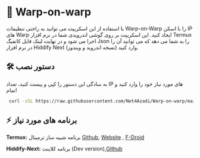 
#  🚀 Warp-on-warp



با استفاده از این اسکریپت می توانید به راحتی تنظیمات Warp-on-Warp را با اسکن IP های Warp ایجاد کنید.  این اسکریپت بر روی گوشی اندرویدی شما در نرم افزار Termux اجرا می شود و در نهایت لینک فایل کانفیگ Json را به شما می دهد که می توانید آن را در نرم افزار Hiddify Next (نسخه اندروید و ویندوز) وارد کنید.



## 🛠️ دستور نصب

به سادگی این دستور را کپی و پیست کنید، تعداد IP های مورد نیاز خود را وارد کنید و تمام!


```bash
 curl -sSL https://raw.githubusercontent.com/Net4Azadi/Warp-on-warp/main/install.sh -o install.sh && chmod +x install.sh && bash install.sh

```

## ⚡ برنامه های مورد نیاز

**Termux:** برنامه شبیه ساز ترمینال [Github](https://github.com/termux/termux-app/releases/tag/v0.118.0), [Website](https://termux.dev/en/) , [F-Droid](https://github.com/termux/termux-app#f-droid)

**Hiddify-Next:** برنامه کلاینت  (Dev version),[Github](https://github.com/hiddify/hiddify-next/releases)
